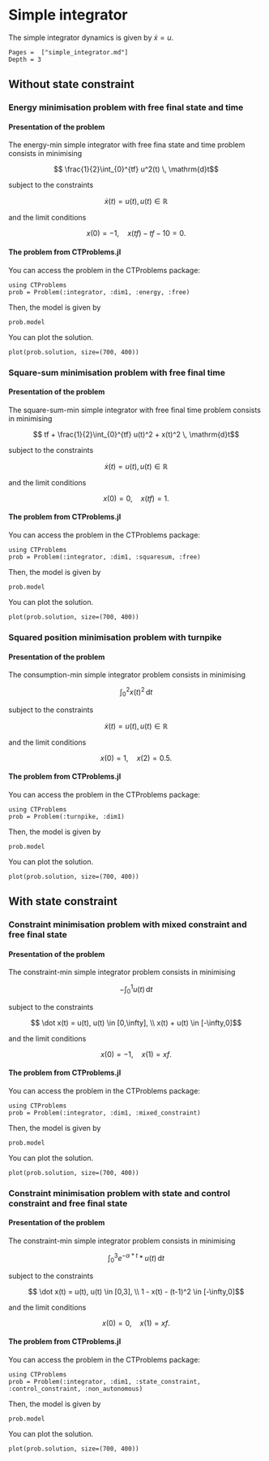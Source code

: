 # Simple integrator

The simple integrator dynamics is given by $\dot{x} = u$.

```@contents
Pages =  ["simple_integrator.md"]
Depth = 3
```

## Without state constraint

### Energy minimisation problem with free final state and time

#### Presentation of the problem

The energy-min simple integrator with free fina state and time problem consists in minimising

```math
    \frac{1}{2}\int_{0}^{tf} u^2(t) \, \mathrm{d}t
```

subject to the constraints

```math
    \dot x(t) = u(t), u(t) \in \mathbb{R}
```

and the limit conditions

```math
    x(0) = -1, \quad x(tf) - tf - 10 = 0.
```

#### The problem from CTProblems.jl

You can access the problem in the CTProblems package:

```@example main
using CTProblems
prob = Problem(:integrator, :dim1, :energy, :free)
```

Then, the model is given by

```@example main
prob.model
```

You can plot the solution.

```@example main
plot(prob.solution, size=(700, 400))
```

### Square-sum minimisation problem with free final time

#### Presentation of the problem

The square-sum-min simple integrator with free final time problem consists in minimising

```math
    tf + \frac{1}{2}\int_{0}^{tf} u(t)^2 + x(t)^2 \, \mathrm{d}t
```

subject to the constraints

```math
    \dot x(t) = u(t), u(t) \in \mathbb{R}
```

and the limit conditions

```math
    x(0) = 0, \quad x(tf) = 1.
```

#### The problem from CTProblems.jl

You can access the problem in the CTProblems package:

```@example main
using CTProblems
prob = Problem(:integrator, :dim1, :squaresum, :free)
```

Then, the model is given by

```@example main
prob.model
```

You can plot the solution.

```@example main
plot(prob.solution, size=(700, 400))
```

### Squared position minimisation problem with turnpike

#### Presentation of the problem

The consumption-min simple integrator problem consists in minimising

```math
    \int_{0}^{2} x(t)^2 \, \mathrm{d}t
```

subject to the constraints

```math
    \dot x(t) =u(t), u(t) \in \mathbb{R}
```

and the limit conditions

```math
    x(0) = 1, \quad x(2) = 0.5.
```

#### The problem from CTProblems.jl

You can access the problem in the CTProblems package:

```@example main
using CTProblems
prob = Problem(:turnpike, :dim1)
```

Then, the model is given by

```@example main
prob.model
```

You can plot the solution.

```@example main
plot(prob.solution, size=(700, 400))
```

## With state constraint

### Constraint minimisation problem with mixed constraint and free final state

#### Presentation of the problem

The constraint-min simple integrator problem consists in minimising

```math
    -\int_{0}^{1} u(t) \, \mathrm{d}t
```

subject to the constraints

```math
    \dot x(t) = u(t), u(t) \in [0,\infty], \\
    x(t) + u(t) \in [-\infty,0]
```

and the limit conditions

```math
    x(0) = -1, \quad x(1) = xf.
```

#### The problem from CTProblems.jl

You can access the problem in the CTProblems package:

```@example main
using CTProblems
prob = Problem(:integrator, :dim1, :mixed_constraint)
```

Then, the model is given by

```@example main
prob.model
```

You can plot the solution.

```@example main
plot(prob.solution, size=(700, 400))
```

### Constraint minimisation problem with state and control constraint and free final state

#### Presentation of the problem

The constraint-min simple integrator problem consists in minimising

```math
    \int_{0}^{3} e^{-α*t}*u(t) \, \mathrm{d}t
```

subject to the constraints

```math
    \dot x(t) = u(t), u(t) \in [0,3], \\
    1 - x(t) - (t-1)^2 \in [-\infty,0]
```

and the limit conditions

```math
    x(0) = 0, \quad x(1) = xf.
```

#### The problem from CTProblems.jl

You can access the problem in the CTProblems package:

```@example main
using CTProblems
prob = Problem(:integrator, :dim1, :state_constraint, :control_constraint, :non_autonomous)
```

Then, the model is given by

```@example main
prob.model
```

You can plot the solution.

```@example main
plot(prob.solution, size=(700, 400))
```